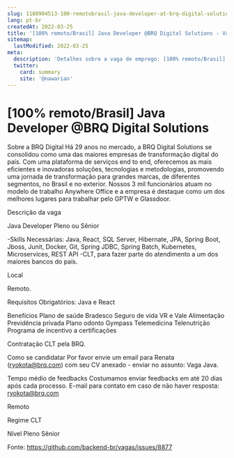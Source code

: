 ```yaml
---
slug: 1180904513-100-remotobrasil-java-developer-at-brq-digital-solutions
lang: pt-br
createdAt: 2022-03-25
title: '[100% remoto/Brasil] Java Developer @BRQ Digital Solutions - Vaga de Emprego'
sitemap:
  lastModified: 2022-03-25
meta:
  description: 'Detalhes sobre a vaga de emprego: [100% remoto/Brasil] Java Developer @BRQ Digital Solutions'
  twitter:
    card: summary
    site: '@nawarian'
---
```


# [100% remoto/Brasil] Java Developer @BRQ Digital Solutions

Sobre a BRQ Digital
Há 29 anos no mercado, a BRQ Digital Solutions se consolidou como uma das maiores empresas de transformação digital do país. Com uma plataforma de serviços end to end, oferecemos as mais eficientes e inovadoras soluções, tecnologias e metodologias, promovendo uma jornada de transformação para grandes marcas, de diferentes segmentos, no Brasil e no exterior. Nossos 3 mil funcionários atuam no modelo de trabalho Anywhere Office e a empresa é destaque como um dos melhores lugares para trabalhar pelo GPTW e Glassdoor.

Descrição da vaga

Java Developer Pleno ou Sênior

-Skills Necessárias: Java, React, SQL Server, Hibernate, JPA, Spring Boot, Jboss, Junit, Docker, Git, Spring JDBC, Spring Batch, Kubernetes, Microservices, REST API
-CLT, para fazer parte do atendimento a um dos maiores bancos do país.

Local

Remoto.

Requisitos
Obrigatórios:
Java e React

Benefícios
Plano de saúde Bradesco
Seguro de vida
VR e Vale Alimentação
Previdência privada
Plano odonto
Gympass
Telemedicina
Telenutrição
Programa de incentivo a certificações

Contratação
CLT pela BRQ.

Como se candidatar
Por favor envie um email para Renata ([ryokota@brq.com](mailto:ryokota@brq.com)) com seu CV anexado - enviar no assunto: Vaga Java.

Tempo médio de feedbacks
Costumamos enviar feedbacks em até 20 dias após cada processo.
E-mail para contato em caso de não haver resposta: [ryokota@brq.com](mailto:ryokota@brq.com)

Remoto

Regime
CLT

Nível
Pleno
Sênior

Fonte: https://github.com/backend-br/vagas/issues/8877